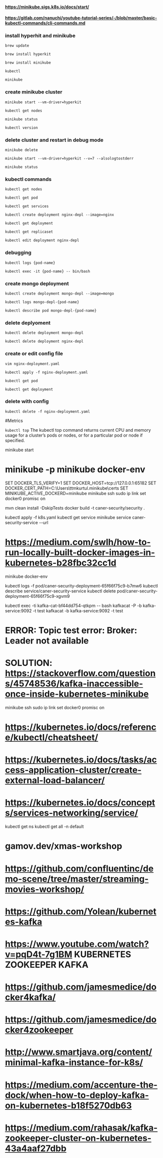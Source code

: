 #### https://minikube.sigs.k8s.io/docs/start/
#### https://gitlab.com/nanuchi/youtube-tutorial-series/-/blob/master/basic-kubectl-commands/cli-commands.md
### install hyperhit and minikube
`brew update`

`brew install hyperkit`

`brew install minikube`

`kubectl`

`minikube`

### create minikube cluster
`minikube start --vm-driver=hyperkit`

`kubectl get nodes`

`minikube status`

`kubectl version`

### delete cluster and restart in debug mode
`minikube delete`

`minikube start --vm-driver=hyperkit --v=7 --alsologtostderr`

`minikube status`

### kubectl commands
`kubectl get nodes`

`kubectl get pod`

`kubectl get services`

`kubectl create deployment nginx-depl --image=nginx`

`kubectl get deployment`

`kubectl get replicaset`

`kubectl edit deployment nginx-depl`

### debugging
`kubectl logs {pod-name}`

`kubectl exec -it {pod-name} -- bin/bash`

### create mongo deployment
`kubectl create deployment mongo-depl --image=mongo`

`kubectl logs mongo-depl-{pod-name}`

`kubectl describe pod mongo-depl-{pod-name}`

### delete deplyoment
`kubectl delete deployment mongo-depl`

`kubectl delete deployment nginx-depl`

### create or edit config file
`vim nginx-deployment.yaml`

`kubectl apply -f nginx-deployment.yaml`

`kubectl get pod`

`kubectl get deployment`

### delete with config
`kubectl delete -f nginx-deployment.yaml`

#Metrics

`kubectl top` The kubectl top command returns current CPU and memory usage for a cluster’s pods or nodes, or for a particular pod or node if specified.

minikube start
# minikube -p minikube docker-env
SET DOCKER_TLS_VERIFY=1
SET DOCKER_HOST=tcp://127.0.0.1:65182
SET DOCKER_CERT_PATH=C:\Users\ttmkurtul\.minikube\certs
SET MINIKUBE_ACTIVE_DOCKERD=minikube
minikube ssh
sudo ip link set docker0 promisc on

mvn clean install -DskipTests
docker build -t caner-security/security .


kubectl apply -f k8s.yaml
kubectl get service
minikube service caner-security-service --url

# https://medium.com/swlh/how-to-run-locally-built-docker-images-in-kubernetes-b28fbc32cc1d
minikube docker-env

kubectl logs -f pod/caner-security-deployment-65f66f75c9-b7mw6
kubectl describe service/caner-security-service
kubectl delete pod/caner-security-deployment-65f66f75c9-xgvm9

kubectl exec -ti kafka-cat-bf44dd754-qtkpm -- bash
kafkacat -P -b kafka-service:9092 -t test
kafkacat -b kafka-service:9092 -t test
# ERROR: Topic test error: Broker: Leader not available
# SOLUTION: https://stackoverflow.com/questions/45748536/kafka-inaccessible-once-inside-kubernetes-minikube
minikube ssh
sudo ip link set docker0 promisc on

# https://kubernetes.io/docs/reference/kubectl/cheatsheet/
# https://kubernetes.io/docs/tasks/access-application-cluster/create-external-load-balancer/
# https://kubernetes.io/docs/concepts/services-networking/service/

kubectl get ns
kubectl get all -n default

# gamov.dev/xmas-workshop
# https://github.com/confluentinc/demo-scene/tree/master/streaming-movies-workshop/
# https://github.com/Yolean/kubernetes-kafka

# https://www.youtube.com/watch?v=pqD4t-7g1BM   KUBERNETES ZOOKEEPER KAFKA
# https://github.com/jamesmedice/docker4kafka/
# https://github.com/jamesmedice/docker4zookeeper
# http://www.smartjava.org/content/minimal-kafka-instance-for-k8s/
# https://medium.com/accenture-the-dock/when-how-to-deploy-kafka-on-kubernetes-b18f5270db63
# https://medium.com/rahasak/kafka-zookeeper-cluster-on-kubernetes-43a4aaf27dbb
